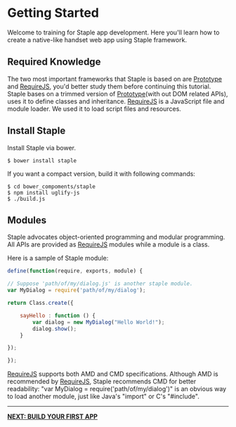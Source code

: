 # Getting Started

Welcome to training for Staple app development. Here you'll learn how to create a native-like handset web app using Staple framework.

## Required Knowledge

The two most important frameworks that Staple is based on are [Prototype](http://prototypejs.org/) and [RequireJS](http://requirejs.org/), you'd better study them before continuing this tutorial. Staple bases on a trimmed version of [Prototype](http://prototypejs.org/)(with out DOM related APIs), uses it to define classes and inheritance. [RequireJS](http://requirejs.org/) is a JavaScript file and module loader. We used it to load script files and resources.

## Install Staple

Install Staple via bower.

```shell
$ bower install staple
```

If you want a compact version, build it with following commands:

```shell
$ cd bower_compoments/staple
$ npm install uglify-js
$ ./build.js
```

## Modules

Staple advocates object-oriented programming and modular programming. All APIs are provided as [RequireJS](http://requirejs.org/) modules while a module is a class.

Here is a sample of Staple module:

```JavaScript
define(function(require, exports, module) {

// Suppose 'path/of/my/dialog.js' is another staple module.
var MyDialog = require('path/of/my/dialog');

return Class.create({

	sayHello : function () {
		var dialog = new MyDialog("Hello World!");
		dialog.show();
	}

});

});

```

[RequireJS](http://requirejs.org/) supports both AMD and CMD specifications. Although AMD is recommended by [RequireJS](http://requirejs.org/), Staple recommends CMD for better readability: "var MyDialog = require('path/of/my/dialog')" is an obvious way to load another module, just like Java's "import" or C's "#include".

- - -

**[NEXT: BUILD YOUR FIRST APP](build-your-first-app.md)**